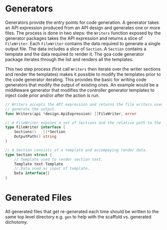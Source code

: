 # Generators

Generators provide the entry points for code generation. A generator takes an
API expression produced from an API design and generates one or more files. The
process is done in two steps: the `Writers` function exposed by the generator
packages takes the API expression and returns a slice of `FileWriter`. Each
`FileWriter` contains the data required to generate a single output file. The
data includes a slice of `Section`. A `Section` contains a template and the data
required to render it. The goa code generator package iterates through the list
and renders all the templates.

This two step process (first call `Writers` then iterate over the writer
sections and render the templates) makes it possible to modify the templates
prior to the code generator iterating. This provides the basic for writing code
generators that modify the output of existing ones. An example would be a
middleware generator that modifies the controller generator templates to inject
code prior and/or after the action is run.

```go
// Writers accepts the API expression and returns the file writers used to
// generate the output.
func Writers(api *design.ApiExpression) []FileWriter, error

// A FileWriter exposes a set of Sections and the relative path to the output file.
type FileWriter interface {
    Sections()   []*Section
    OutputPath() string
}

// A Section consists of a template and accompaying render data.
type Section struct {
    // Template used to render section text.
    Template text.Template
    // Data used as input of template.
    Data interface{}
}
```

# Generated Files

All generated files that get re-generated each time should be written to the
same top level directory e.g. `gen` to help with the scaffold vs. generated
dichotomy.
